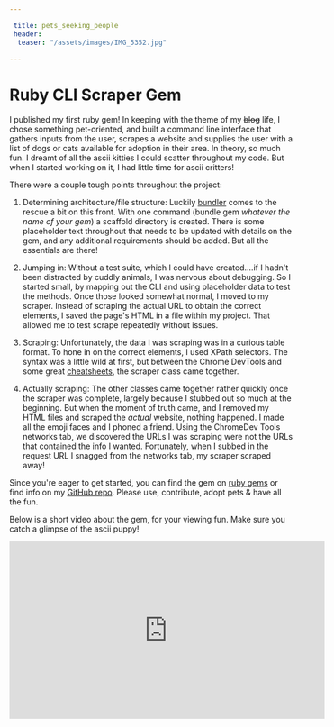 ```yaml
---

 title: pets_seeking_people
 header:
  teaser: "/assets/images/IMG_5352.jpg"

---
```


# Ruby CLI Scraper Gem 

I published my first ruby gem! In keeping with the theme of my ~~blog~~ life, I chose something pet-oriented, and built a command line interface that gathers inputs from the user, scrapes a website and supplies the user with a list of dogs or cats available for adoption in their area. In theory, so much fun. I dreamt of all the ascii kitties I could scatter throughout my code. But when I started working on it, I had little time for ascii critters!   

There were a couple tough points throughout the project:  

1. Determining architecture/file structure: Luckily [bundler](http://bundler.io/v1.12/guides/creating_gem.html) comes to the rescue a bit on this front. With one command (bundle gem _whatever the name of your gem_) a scaffold directory is created. There is some placeholder text throughout that needs to be updated with details on the gem, and any additional requirements should be added. But all the essentials are there!   

2. Jumping in: Without a test suite, which I could have created....if I hadn't been distracted by cuddly animals, I was nervous about debugging. So I started small, by mapping out the CLI and using placeholder data to test the methods. Once those looked somewhat normal, I moved to my scraper. Instead of scraping the actual URL to obtain the correct elements, I saved the page's HTML in a file within my project. That allowed me to test scrape repeatedly without issues. 

3. Scraping: Unfortunately, the data I was scraping was in a curious table format. To hone in on the correct elements, I used XPath selectors. The syntax was a little wild at first, but between the Chrome DevTools and some great [cheatsheets](https://devhints.io/xpath), the scraper class came together. 

4. Actually scraping: The other classes came together rather quickly once the scraper was complete, largely because I stubbed out so much at the beginning. But when the moment of truth came, and I removed my HTML files and scraped the _actual_ website, nothing happened. I made all the emoji faces and I phoned a friend. Using the ChromeDev Tools networks tab, we discovered the URLs I was scraping were not the URLs that contained the info I wanted. Fortunately, when I subbed in the request URL I snagged from the networks tab, my scraper scraped away!

Since you're eager to get started, you can find the gem on [ruby gems](https://rubygems.org/gems/pets_seeking_people) or find info on my [GitHub repo](https://github.com/AutumnJ/AutumnJ-cli-app). Please use, contribute, adopt pets & have all the fun. 

Below is a short video about the gem, for your viewing fun. Make sure you catch a glimpse of the ascii puppy!

<iframe width="560" height="315" src="https://www.youtube.com/embed/dBpLvW9LZXU" frameborder="0" allowfullscreen> </iframe>

<!-- <iframe width="560" height="315" src="https://www.youtube.com/embed/dBpLvW9LZXU" frameborder="0" allow="autoplay; encrypted-media" allowfullscreen></iframe> -->